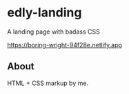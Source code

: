 # edly-landing

A landing page with badass CSS

https://boring-wright-94f28e.netlify.app

## About

HTML + CSS markup by me.
